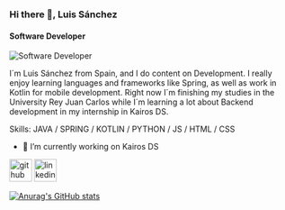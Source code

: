 ### Hi there 👋, Luis Sánchez
#### Software Developer
![Software Developer](https://raw.githubusercontent.com/sagar-viradiya/sagar-viradiya/master/resources/banner.png)

I´m Luis Sánchez from Spain, and I do content on Development. I really enjoy learning languages and frameworks like Spring, as well as work in Kotlin for mobile development. Right now I´m finishing my studies in the University Rey Juan Carlos while I´m learning a lot about Backend development in my internship in Kairos DS.

Skills: JAVA / SPRING / KOTLIN / PYTHON / JS / HTML / CSS

- 🔭 I’m currently working on Kairos DS 


[<img src='https://cdn.jsdelivr.net/npm/simple-icons@3.0.1/icons/github.svg' alt='github' height='40'>](https://github.com/luisacho5)  [<img src='https://cdn.jsdelivr.net/npm/simple-icons@3.0.1/icons/linkedin.svg' alt='linkedin' height='40'>](https://www.linkedin.com/in/https://www.linkedin.com/in/luis-s%C3%A1nchez-rebollo//)  



[![Anurag's GitHub stats](https://github-readme-stats.vercel.app/api?username=luisacho5)](https://github.com/anuraghazra/github-readme-stats)


